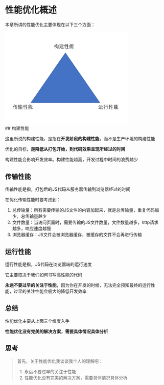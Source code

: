 # 性能优化概述

本章所讲的性能优化主要体现在以下三个方面：

<div>
<img src="assets/2020-02-12-09-53-01.png" width="400">
</div>
## 构建性能

这里所说的构建性能，是指在**开发阶段的构建性能**，而不是生产环境的构建性能

优化的目标，**是降低从打包开始，到代码效果呈现所经过的时间**

构建性能会影响开发效率。构建性能越高，开发过程中时间的浪费越少

## 传输性能

传输性能是指，打包后的JS代码从服务器传输到浏览器经过的时间

在优化传输性能时要考虑到：

1. 总传输量：所有需要传输的JS文件的内容加起来，就是总传输量，重复代码越少，总传输量越少
2. 文件数量：当访问页面时，需要传输的JS文件数量，文件数量越多，http请求越多，响应速度越慢
3. 浏览器缓存：JS文件会被浏览器缓存，被缓存的文件不会再进行传输

## 运行性能

运行性能是指，JS代码在浏览器端的运行速度

它主要取决于我们如何书写高性能的代码

**永远不要过早的关注于性能**，因为你在开发的时候，无法完全预知最终的运行性能，过早的关注性能会极大的降低开发效率

## 总结

性能优化主要从上面三个维度入手

**性能优化没有完美的解决方案，需要具体情况具体分析**

## 思考

> 首先，关于性能优化我谈谈我个人的理解吧：
>
> 1. 永远不要过早的关注于性能
> 2. 性能优化没有完美的解决方案，需要具体情况具体分析